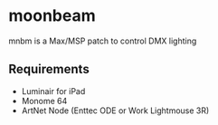 moonbeam
========

mnbm is a Max/MSP patch to control DMX lighting

Requirements
--------
- Luminair for iPad
- Monome 64
- ArtNet Node (Enttec ODE or Work Lightmouse 3R)
